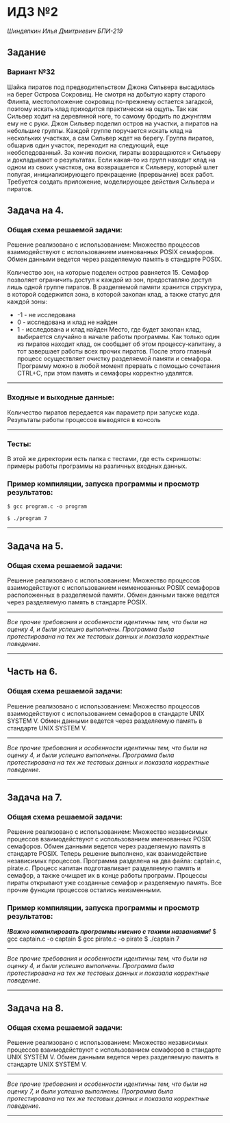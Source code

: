 ﻿# ИДЗ №2
*Шиндяпкин Илья Дмитриевич БПИ-219*
## Задание
### Вариант №32
Шайка пиратов под предводительством Джона Сильвера высадилась на берег Острова
Сокровищ. Не смотря на добытую карту старого Флинта, местоположение
сокровищ по-прежнему остается загадкой, поэтому искать
клад приходится практически на ощупь. Так как Сильвер ходит на
деревянной ноге, то самому бродить по джунглям ему не с руки.
Джон Сильвер поделил остров на участки, а пиратов на небольшие группы.
Каждой группе поручается искать клад на нескольких
участках, а сам Сильвер ждет на берегу. Группа пиратов, обшарив
один участок, переходит на следующий, еще необследованный. За
кончив поиски, пираты возвращаются к Сильверу и докладывают
о результатах. Если какая–то из групп находит клад на одном из
своих участков, она возвращается к Сильверу, который шлет попугая,
инициализирующего прекращение (прервыание) всех работ.
Требуется создать приложение, моделирующее действия
Сильвера и пиратов.

## Задача на 4.
### Общая схема решаемой задачи:
Решение реализовано с использованием:
Множество процессов взаимодействуют с использованием именованных POSIX семафоров. Обмен данными ведется через
разделяемую память в стандарте POSIX.

Количество зон, на которые поделен остров равняется 15.
Семафор позволяет ограничить доступ к каждой из зон, предоставляю доступ лишь одной группе пиратов.
В разделяемой памяти хранится структура,
в которой содержится зона, в которой закопан клад, а также статус для каждой зоны:
- -1 - не исследована
- 0 - исследована и клад не найден
- 1 - исследована и клад найден
Место, где будет закопан клад, выбирается случайно в начале работы программы.
Как только один из пиратов находит клад, он сообщает об этом процессу-капитану, а тот завершает работы всех прочих пиратов.
После этого главный процесс осуществляет очистку разделяемой памяти и семафора. 
Программу можно в любой момент прервать с помощью сочетания CTRL+C, при этом память и семафоры корректно удалятся.
***
### Входные и выходные данные:
Количество пиратов передается как параметр при запуске кода.
Результаты работы процессов выводятся в консоль
***
### Тесты:
В этой же директории есть папка с тестами, где есть скриншоты:
примеры работы программы на различных входных данных.

### Пример компиляции, запуска программы и просмотр результатов:

    $ gcc program.c -o program

	$ ./program 7
***

## Задача на 5.
### Общая схема решаемой задачи:
Решение реализовано с использованием:
Множество процессов взаимодействуют с использованием неименованных POSIX семафоров расположенных в разделяемой
памяти. Обмен данными также ведется через разделяемую память в стандарте POSIX.
***
*Все прочие требования и особенности идентичны тем, что были на оценку 4, и были успешно выполнены.
Программа была протестирована на тех же тестовых данных и показала корректные поведение.*
***

## Часть на 6.
### Общая схема решаемой задачи:
Решение реализовано с использованием:
Множество процессов взаимодействуют с использованием семафоров в стандарте UNIX SYSTEM V.
Обмен данными ведется через разделяемую память в стандарте UNIX SYSTEM V.
***
*Все прочие требования и особенности идентичны тем, что были на оценку 4, и были успешно выполнены.
Программа была протестирована на тех же тестовых данных и показала корректные поведение.*
***

## Задача на 7.
### Общая схема решаемой задачи:
Решение реализовано с использованием:
Множество независимых процессов взаимодействуют с использованием именованных POSIX семафоров.
Обмен данными ведется через разделяемую память в стандарте POSIX.
Теперь решение выполнено, как взаимодействие независимых процессов. Программа разделена на два файла:
captain.c, pirate.c. Процесс капитан подготавливает разделяемую память и семафор, а также очищает их
в конце работы программ. Процессы пираты открывают уже созданные семафор и разделяемую память.
Все прочие функции процессов остались неизменными.
### Пример компиляции, запуска программы и просмотр результатов:
***!Важно компилировать программы именно с такими названиями!***
    $ gcc captain.c -o captain
    $ gcc pirate.c -o pirate
	$ ./captain 7
***
*Все прочие требования и особенности идентичны тем, что были на оценку 4, и были успешно выполнены.
Программа была протестирована на тех же тестовых данных и показала корректные поведение.*
***

## Задача на 8.
### Общая схема решаемой задачи:
Решение реализовано с использованием:
Множество независимых процессов взаимодействуют с использованием семафоров в стандарте UNIX SYSTEM V. Обмен
данными ведется через разделяемую память в стандарте UNIX SYSTEM V.
***
*Все прочие требования и особенности идентичны тем, что были на оценку 7, и были успешно выполнены.
Программа была протестирована на тех же тестовых данных и показала корректные поведение.*
***
